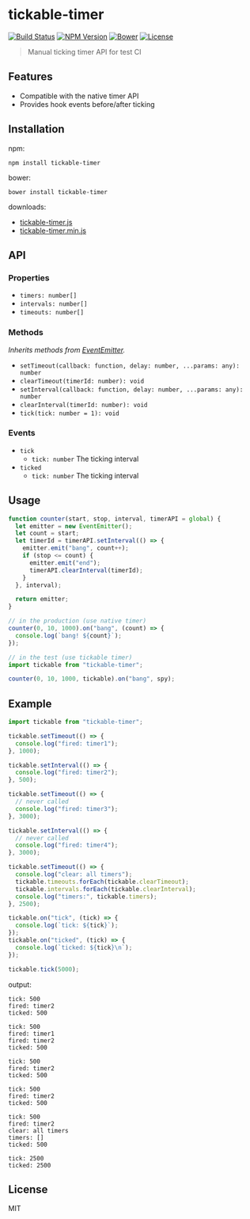 # tickable-timer
[![Build Status](http://img.shields.io/travis/mohayonao/tickable-timer.svg?style=flat-square)](https://travis-ci.org/mohayonao/tickable-timer)
[![NPM Version](http://img.shields.io/npm/v/tickable-timer.svg?style=flat-square)](https://www.npmjs.org/package/tickable-timer)
[![Bower](https://img.shields.io/bower/v/tickable-timer.svg?style=flat-square)](https://github.com/mohayonao/tickable-timer)
[![License](http://img.shields.io/badge/license-MIT-brightgreen.svg?style=flat-square)](http://mohayonao.mit-license.org/)

> Manual ticking timer API for test CI

## Features
- Compatible with the native timer API
- Provides hook events before/after ticking

## Installation

npm:

```
npm install tickable-timer
```

bower:

```
bower install tickable-timer
```

downloads:

  - [tickable-timer.js](https://raw.githubusercontent.com/mohayonao/tickable-timer/master/build/tickable-timer.js)
  - [tickable-timer.min.js](https://raw.githubusercontent.com/mohayonao/tickable-timer/master/build/tickable-timer.min.js)

## API

### Properties
- `timers: number[]`
- `intervals: number[]`
- `timeouts: number[]`

### Methods
_Inherits methods from [EventEmitter](https://nodejs.org/api/events.html)._
- `setTimeout(callback: function, delay: number, ...params: any): number`
- `clearTimeout(timerId: number): void`
- `setInterval(callback: function, delay: number, ...params: any): number`
- `clearInterval(timerId: number): void`
- `tick(tick: number = 1): void`

### Events
- `tick`
  - `tick: number` The ticking interval
- `ticked`
  - `tick: number` The ticking interval

## Usage

```javascript
function counter(start, stop, interval, timerAPI = global) {
  let emitter = new EventEmitter();
  let count = start;
  let timerId = timerAPI.setInterval(() => {
    emitter.emit("bang", count++);
    if (stop <= count) {
      emitter.emit("end");
      timerAPI.clearInterval(timerId);
    }
  }, interval);

  return emitter;
}

// in the production (use native timer)
counter(0, 10, 1000).on("bang", (count) => {
  console.log(`bang! ${count}`);
});

// in the test (use tickable timer)
import tickable from "tickable-timer";

counter(0, 10, 1000, tickable).on("bang", spy);
```

## Example

```javascript
import tickable from "tickable-timer";

tickable.setTimeout(() => {
  console.log("fired: timer1");
}, 1000);

tickable.setInterval(() => {
  console.log("fired: timer2");
}, 500);

tickable.setTimeout(() => {
  // never called
  console.log("fired: timer3");
}, 3000);

tickable.setInterval(() => {
  // never called
  console.log("fired: timer4");
}, 3000);

tickable.setTimeout(() => {
  console.log("clear: all timers");
  tickable.timeouts.forEach(tickable.clearTimeout);
  tickable.intervals.forEach(tickable.clearInterval);
  console.log("timers:", tickable.timers);
}, 2500);

tickable.on("tick", (tick) => {
  console.log(`tick: ${tick}`);
});
tickable.on("ticked", (tick) => {
  console.log(`ticked: ${tick}\n`);
});

tickable.tick(5000);
```

output:

```
tick: 500
fired: timer2
ticked: 500

tick: 500
fired: timer1
fired: timer2
ticked: 500

tick: 500
fired: timer2
ticked: 500

tick: 500
fired: timer2
ticked: 500

tick: 500
fired: timer2
clear: all timers
timers: []
ticked: 500

tick: 2500
ticked: 2500
```

## License

MIT

